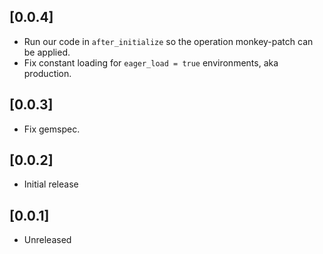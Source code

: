 ## [0.0.4]

- Run our code in `after_initialize` so the operation monkey-patch can be applied.
- Fix constant loading for `eager_load = true` environments, aka production.

## [0.0.3]

- Fix gemspec.

## [0.0.2]

- Initial release

## [0.0.1]

- Unreleased
